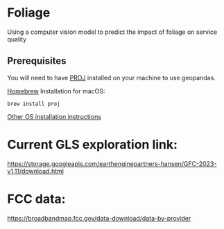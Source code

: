 # Foliage
Using a computer vision model to predict the impact of foliage on service quality

## Prerequisites
You will need to have [PROJ](https://proj.org/en/9.5/) installed on your machine to use geopandas.  

[Homebrew](https://formulae.brew.sh/formula/proj) Installation for macOS: 
```shell
brew install proj
```
[Other OS installation instructions](https://proj.org/en/9.5/install.html)



# Current GLS exploration link:
https://storage.googleapis.com/earthenginepartners-hansen/GFC-2023-v1.11/download.html


# FCC data:
https://broadbandmap.fcc.gov/data-download/data-by-provider
